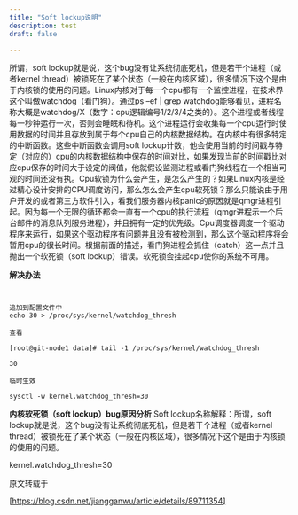```yaml
---
title: "Soft lockup说明"
description: test
draft: false

---
```


所谓，soft lockup就是说，这个bug没有让系统彻底死机，但是若干个进程（或者kernel thread）被锁死在了某个状态（一般在内核区域），很多情况下这个是由于内核锁的使用的问题。Linux内核对于每一个cpu都有一个监控进程，在技术界这个叫做watchdog（看门狗）。通过ps –ef | grep watchdog能够看见，进程名称大概是watchdog/X（数字：cpu逻辑编号1/2/3/4之类的）。这个进程或者线程每一秒钟运行一次，否则会睡眠和待机。这个进程运行会收集每一个cpu运行时使用数据的时间并且存放到属于每个cpu自己的内核数据结构。在内核中有很多特定的中断函数。这些中断函数会调用soft lockup计数，他会使用当前的时间戳与特定（对应的）cpu的内核数据结构中保存的时间对比，如果发现当前的时间戳比对应cpu保存的时间大于设定的阀值，他就假设监测进程或看门狗线程在一个相当可观的时间还没有执。Cpu软锁为什么会产生，是怎么产生的？如果Linux内核是经过精心设计安排的CPU调度访问，那么怎么会产生cpu软死锁？那么只能说由于用户开发的或者第三方软件引入，看我们服务器内核panic的原因就是qmgr进程引起。因为每一个无限的循环都会一直有一个cpu的执行流程（qmgr进程示一个后台邮件的消息队列服务进程），并且拥有一定的优先级。Cpu调度器调度一个驱动程序来运行，如果这个驱动程序有问题并且没有被检测到，那么这个驱动程序将会暂用cpu的很长时间。根据前面的描述，看门狗进程会抓住（catch）这一点并且抛出一个软死锁（soft lockup）错误。软死锁会挂起cpu使你的系统不可用。



**解决办法**
#

```
追加到配置文件中
echo 30 > /proc/sys/kernel/watchdog_thresh 

查看

[root@git-node1 data]# tail -1 /proc/sys/kernel/watchdog_thresh

30

临时生效

sysctl -w kernel.watchdog_thresh=30

```




**内核软死锁（soft lockup）bug原因分析**
Soft lockup名称解释：所谓，soft lockup就是说，这个bug没有让系统彻底死机，但是若干个进程（或者kernel thread）被锁死在了某个状态（一般在内核区域），很多情况下这个是由于内核锁的使用的问题。

kernel.watchdog_thresh=30

原文转载于

[https://blog.csdn.net/jiangganwu/article/details/89711354]
